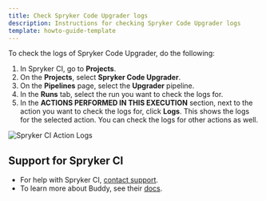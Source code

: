 ```yaml
---
title: Check Spryker Code Upgrader logs
description: Instructions for checking Spryker Code Upgrader logs
template: howto-guide-template
---
```


To check the logs of Spryker Code Upgrader, do the following:

1. In Spryker CI, go to **Projects**.
2. On the **Projects**, select **Spryker Code Upgrader**.
3. On the **Pipelines** page, select the **Upgrader** pipeline.
4. In the **Runs** tab, select the run you want to check the logs for.
5. In the **ACTIONS PERFORMED IN THIS EXECUTION** section, next to the action you want to check the logs for, click **Logs**.
    This shows the logs for the selected action. You can check the logs for other actions as well.

![Spryker CI Action Logs](https://spryker.s3.eu-central-1.amazonaws.com/docs/paas%2B/dev/advanced-configurations/viewing-logs.md/actions_logs.png)

## Support for Spryker CI

* For help with Spryker CI, [contact support](https://spryker.force.com/support/s/).
* To learn more about Buddy, see their [docs](https://buddy.works/docs).
